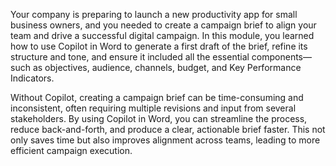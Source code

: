 Your company is preparing to launch a new productivity app for small business owners, and you needed to create a campaign brief to align your team and drive a successful digital campaign. In this module, you learned how to use Copilot in Word to generate a first draft of the brief, refine its structure and tone, and ensure it included all the essential components—such as objectives, audience, channels, budget, and Key Performance Indicators.

Without Copilot, creating a campaign brief can be time-consuming and inconsistent, often requiring multiple revisions and input from several stakeholders. By using Copilot in Word, you can streamline the process, reduce back-and-forth, and produce a clear, actionable brief faster. This not only saves time but also improves alignment across teams, leading to more efficient campaign execution.
